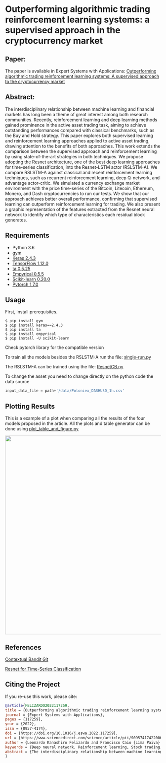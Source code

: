 # Outperforming algorithmic trading reinforcement learning systems: a supervised approach in the cryptocurrency market

## Paper:

The paper is available in Expert Systems with Applications: [Outperforming algorithmic trading reinforcement learning systems: A supervised approach to the cryptocurrency market](https://www.sciencedirect.com/science/article/pii/S0957417422006339)

## Abstract:

The interdisciplinary relationship between machine learning and financial markets has long been a theme of great interest among both research communities. Recently, reinforcement learning and deep learning methods gained prominence in the active asset trading task, aiming to achieve outstanding performances compared with classical benchmarks, such as the Buy and Hold strategy. This paper explores both supervised learning and reinforcement learning approaches applied to active asset trading, drawing attention to the benefits of both approaches. This work extends the comparison between the supervised approach and reinforcement learning by using state-of-the-art strategies in both techniques. We propose adopting the Resnet architecture, one of the best deep learning approaches for time-series classification, into the Resnet-LSTM actor (RSLSTM-A). We compare RSLSTM-A against classical and recent reinforcement learning techniques, such as recurrent reinforcement learning, deep Q-network, and advantage actor-critic. We simulated a currency exchange market environment with the price time-series of the Bitcoin, Litecoin, Ethereum, Monero, and Dash cryptocurrencies to run our tests. We show that our approach achieves better overall performance, confirming that supervised learning can outperform reinforcement learning for trading. We also present a graphic representation of the features extracted from the Resnet neural network to identify which type of characteristics each residual block generates.


## Requirements

- Python 3.6
- [gym](https://github.com/openai/gym)
- [Keras 2.4.3](https://pypi.org/project/Keras/)
- [TensorFlow 1.12.0](https://pypi.org/project/tensorflow/)
- [ta 0.5.25](https://pypi.org/project/ta/)
- [Empyrical 0.5.5](https://pypi.org/project/empyrical/)
- [Scikit-learn 0.20.0](https://pypi.org/project/scikit-learn/)
- [Pytorch 1.7.0](https://pytorch.org/)

## Usage

First, install prerequisites.

```
$ pip install gym
$ pip install keras==2.4.3
$ pip install ta
$ pip install empyrical
$ pip install -U scikit-learn
```

Check pytorch library for the compatible version

To train all the models besides the RSLSTM-A run the file: [single-run.py](code/single-run.py)

The RSLSTM-A can be trained using the file: [ResnetCB.py](code/ResnetCB.py)

To change the asset you need to change directly on the python code the data source

```python
input_data_file = path+'/data/Poloniex_DASHUSD_1h.csv'
```

## Plotting Results

This is a example of a plot when comparing all the results of the four models proposed in the article.
All the plots and table generator can be done using [plot_table_and_figure.py](code/plot_table_and_figure.py)

<p align="center">
    <img src="https://raw.githubusercontent.com/leokan92/Contextual-bandit-Resnet-trading/main/images/test_btc.png?token=AINPHV254E7JCKAETMAPYVK72FHK6" width="640"\>
</p>


## References

[Contextual Bandit Git](https://github.com/david-cortes/contextualbandits)

[Resnet for Time-Series Classification](https://github.com/hfawaz/dl-4-tsc)
	

## Citing the Project

If you re-use this work, please cite:

```bibtex
@article{FELIZARDO2022117259,
title = {Outperforming algorithmic trading reinforcement learning systems: A supervised approach to the cryptocurrency market},
journal = {Expert Systems with Applications},
pages = {117259},
year = {2022},
issn = {0957-4174},
doi = {https://doi.org/10.1016/j.eswa.2022.117259},
url = {https://www.sciencedirect.com/science/article/pii/S0957417422006339},
author = {Leonardo Kanashiro Felizardo and Francisco Caio {Lima Paiva} and Catharine {de Vita Graves} and Elia Yathie Matsumoto and Anna Helena Reali Costa and Emilio Del-Moral-Hernandez and Paolo Brandimarte},
keywords = {Deep neural network, Reinforcement learning, Stock trading, Time series classification, Criptocurrencies},
abstract = {The interdisciplinary relationship between machine learning and financial markets has long been a theme of great interest among both research communities. Recently, reinforcement learning and deep learning methods gained prominence in the active asset trading task, aiming to achieve outstanding performances compared with classical benchmarks, such as the Buy and Hold strategy. This paper explores both the supervised learning and reinforcement learning approaches applied to active asset trading, drawing attention to the benefits of both approaches. This work extends the comparison between the supervised approach and reinforcement learning by using state-of-the-art strategies with both techniques. We propose adopting the ResNet architecture, one of the best deep learning approaches for time series classification, into the ResNet-LSTM actor (RSLSTM-A). We compare RSLSTM-A against classical and recent reinforcement learning techniques, such as recurrent reinforcement learning, deep Q-network, and advantage actor-critic. We simulated a currency exchange market environment with the price time series of the Bitcoin, Litecoin, Ethereum, Monero, Nxt, and Dash cryptocurrencies to run our tests. We show that our approach achieves better overall performance, confirming that supervised learning can outperform reinforcement learning for trading. We also present a graphic representation of the features extracted from the ResNet neural network to identify which type of characteristics each residual block generates.}
}
```







